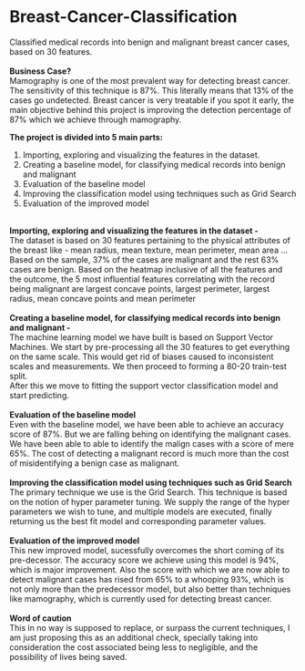 # Breast-Cancer-Classification
Classified medical records into benign and malignant breast cancer cases, based on 30 features.<br><br>
<b>Business Case?</b><br>
Mamography is one of the most prevalent way for detecting breast cancer. The sensitivity of this technique is 87%. This literally means that 13% of the cases go undetected.
Breast cancer is very treatable if you spot it early, the main objective behind this project is improving the detection percentage of 87% which we achieve through mamography.<br>

<b>The project is divided into 5 main parts:</b><br>
1. Importing, exploring and visualizing the features in the dataset.<br>
2. Creating a baseline model, for classifying medical records into benign and malignant<br>
3. Evaluation of the baseline model<br>
4. Improving the classification model using techniques such as Grid Search<br>
5. Evaluation of the improved model<br>
<br>
<b>Importing, exploring and visualizing the features in the dataset -</b><br>
The dataset is based on 30 features pertaining to the physical attributes of the breast like - mean radius, mean texture, mean perimeter, mean area ...
Based on the sample, 37% of the cases are malignant and the rest 63% cases are benign.
Based on the heatmap inclusive of all the features and the outcome, the 5 most influential features correlating with the record being malignant are largest concave points, largest perimeter, largest radius, mean concave points and mean perimeter<br><br>
<b>Creating a baseline model, for classifying medical records into benign and malignant -</b><br>
The machine learning model we have built is based on Support Vector Machines.
We start by pre-processing all the 30 features to get everything on the same scale. This would get rid of biases caused to inconsistent scales and measurements.
We then proceed to forming a 80-20 train-test split.<br>
After this we move to fitting the support vector classification model and start predicting.<br><br>
<b>Evaluation of the baseline model</b><br>
Even with the baseline model, we have been able to achieve an accuracy score of 87%.
But we are falling behing on identifying the malignant cases. We have been able to able to identify the malign cases with a score of mere 65%. 
The cost of detecting a malignant record is much more than the cost of misidentifying a benign case as malignant. <br><br>
<b>Improving the classification model using techniques such as Grid Search</b><br>
The primary technique we use is the Grid Search. This technique is based on the notion of hyper parameter tuning. We supply the range of the hyper parameters we wish to tune, and multiple models are executed, finally returning us the best fit model and corresponding parameter values.<br><br>
<b>Evaluation of the improved model</b></br>
This new improved model, sucessfully overcomes the short coming of its pre-decessor. The accuracy score we achieve using this model is 94%, which is major improvement.
Also the score with which we are now able to detect malignant cases has rised from 65% to a whooping 93%, which is not only more than the predecessor model, but also better than techniques like mamography, which is currently used for detecting breast cancer.<br><br>
<b>Word of caution</b><br>
This in no way is supposed to replace, or surpass the current techniques, I am just proposing this as an additional check, specially taking into consideration the cost associated being less to negligible, and the possibility of lives being saved.
